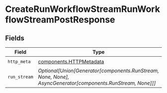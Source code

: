 # CreateRunWorkflowStreamRunWorkflowStreamPostResponse


## Fields

| Field                                                                                                      | Type                                                                                                       | Required                                                                                                   | Description                                                                                                |
| ---------------------------------------------------------------------------------------------------------- | ---------------------------------------------------------------------------------------------------------- | ---------------------------------------------------------------------------------------------------------- | ---------------------------------------------------------------------------------------------------------- |
| `http_meta`                                                                                                | [components.HTTPMetadata](../../models/components/httpmetadata.md)                                         | :heavy_check_mark:                                                                                         | N/A                                                                                                        |
| `run_stream`                                                                                               | *Optional[Union[Generator[components.RunStream, None, None], AsyncGenerator[components.RunStream, None]]]* | :heavy_minus_sign:                                                                                         | Stream of workflow run events                                                                              |